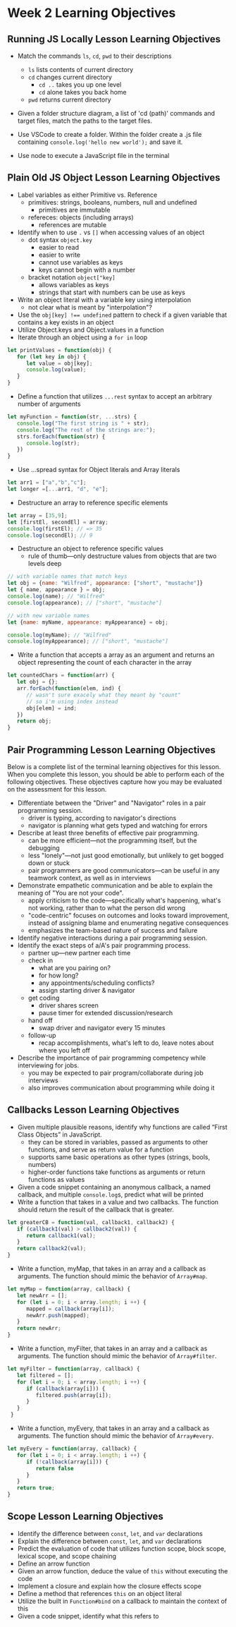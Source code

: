 # Week 2 Learning Objectives

## Running JS Locally Lesson Learning Objectives

- Match the commands `ls`, `cd`, `pwd` to their descriptions
   - `ls` lists contents of current directory
   - `cd` changes current directory
      - `cd ..` takes you up one level
      - `cd` alone takes you back home
   - `pwd` returns current directory
- Given a folder structure diagram, a list of 'cd (path)' commands and target files, match the paths to the target files.

- Use VSCode to create a folder. Within the folder create a .js file containing `console.log('hello new world');` and save it.
- Use node to execute a JavaScript file in the terminal



## Plain Old JS Object Lesson Learning Objectives

- Label variables as either Primitive vs. Reference
   - primitives: strings, booleans, numbers, null and undefined
      - primitives are immutable
   - refereces: objects (including arrays)
      - references are mutable
- Identify when to use `.` vs `[]` when accessing values of an object
   - dot syntax `object.key`
      - easier to read
      - easier to write
      - cannot use variables as keys
      - keys cannot begin with a number
   - bracket notation `object["key]`
      - allows variables as keys
      - strings that start with numbers can be use as keys
- Write an object literal with a variable key using interpolation
   - not clear what is meant by "interpolation"?
- Use the `obj[key] !== undefined` pattern to check if a given variable that contains a key exists in an object
- Utilize Object.keys and Object.values in a function
- Iterate through an object using a `for in` loop
```javascript
let printValues = function(obj) {
   for (let key in obj) {
      let value = obj[key];
      console.log(value);
   }
}
```
- Define a function that utilizes `...rest` syntax to accept an arbitrary number of arguments
```javascript
let myFunction = function(str, ...strs) {
   console.log("The first string is " + str);
   console.log("The rest of the strings are:");
   strs.forEach(function(str) {
      console.log(str);
   })
}
```
- Use ...spread syntax for Object literals and Array literals
```javascript
let arr1 = ["a","b","c"];
let longer =[...arr1, "d", "e"];
```
- Destructure an array to reference specific elements
```javascript
let array = [35,9];
let [firstEl, secondEl] = array;
console.log(firstEl); // => 35
console.log(secondEl); // 9
```
- Destructure an object to reference specific values
   - rule of thumb—only destructure values from objects that are two levels deep
```javascript
// with variable names that match keys
let obj = {name: "Wilfred", appearance: ["short", "mustache"]}
let { name, appearance } = obj;
console.log(name); // "Wilfred"
console.log(appearance); // ["short", "mustache"]

// with new variable names
let {name: myName, appearance: myAppearance} = obj;

console.log(myName); // "Wilfred"
console.log(myAppearance); // ["short", "mustache"]
```
- Write a function that accepts a array as an argument and returns an object representing the count of each character in the array
```javascript
let countedChars = function(arr) {
   let obj = {};
   arr.forEach(function(elem, ind) {
      // wasn't sure exacely what they meant by "count"
      // so i'm using index instead
      obj[elem] = ind;
   })
   return obj;
}
```


## Pair Programming Lesson Learning Objectives
Below is a complete list of the terminal learning objectives for this lesson. When you complete this lesson, you should be able to perform each of the following objectives. These objectives capture how you may be evaluated on the assessment for this lesson.

- Differentiate between the "Driver" and "Navigator" roles in a pair programming session.
   - driver is typing, according to navigator's directions
   - navigator is planning what gets typed and watching for errors
- Describe at least three benefits of effective pair programming.
   - can be more efficient—not the programming itself, but the debugging
   - less "lonely"—not just good emotionally, but unlikely to get bogged down or stuck
   - pair programmers are good communicators—can be useful in any teamwork context, as well as in interviews
- Demonstrate empathetic communication and be able to explain the meaning of "You are not your code".
   - apply criticism to the code—specifically what's happening, what's not working, rather than to what the person did wrong
   - "code-centric" focuses on outcomes and looks toward improvement, instead of assigning blame and enumerating negative consequences
   - emphasizes the team-based nature of success and failure
- Identify negative interactions during a pair programming session.
- Identify the exact steps of a/A's pair programming process.
   - partner up—new partner each time
   - check in
      - what are you pairing on?
      - for how long?
      - any appointments/scheduling conflicts?
      - assign starting driver & navigator
   - get coding
      - driver shares screen
      - pause timer for extended discussion/research
   - hand off
      - swap driver and navigator every 15 minutes
   - follow-up
      - recap accomplishments, what's left to do, leave notes about where you left off
- Describe the importance of pair programming competency while interviewing for jobs.
   - you may be expected to pair program/collaborate during job interviews
   - also improves communication about programming while doing it


## Callbacks Lesson Learning Objectives


- Given multiple plausible reasons, identify why functions are called “First Class Objects” in JavaScript.
   - they can be stored in variables, passed as arguments to other functions, and serve as return value for a function
   - supports same basic operations as other types (strings, bools, numbers)
   - higher-order functions take functions as arguments or return functions as values
- Given a code snippet containing an anonymous callback, a named callback, and multiple `console.log`s, predict what will be printed
- Write a function that takes in a value and two callbacks. The function should return the result of the callback that is greater.
```javascript
let greaterCB = function(val, callback1, callback2) {
   if (callback1(val) > callback2(val)) {
      return callback1(val);
   }
   return callback2(val);
}
```
- Write a function, myMap, that takes in an array and a callback as arguments. The function should mimic the behavior of `Array#map`.
```javascript
let myMap = function(array, callback) {
   let newArr = [];
   for (let i = 0; i < array.length; i ++) {
      mapped = callback(array[i]);
      newArr.push(mapped);
   }
   return newArr;
}
```
- Write a function, myFilter, that takes in an array and a callback as arguments. The function should mimic the behavior of `Array#filter`.
```javascript
let myFilter = function(array, callback) {
   let filtered = [];
   for (let i = 0; i < array.length; i ++) {
      if (callback(array[i])) {
         filtered.push(array[i]);
      }
   }
 }
```
- Write a function, myEvery, that takes in an array and a callback as arguments. The function should mimic the behavior of `Array#every`.
```javascript
let myEvery = function(array, callback) {
   for (let i = 0; i < array.length; i ++) {
      if (!callback(array[i])) {
         return false
      }
   }
   return true;
}
```



## Scope Lesson Learning Objectives

- Identify the difference between `const`, `let`, and `var` declarations
- Explain the difference between `const`, `let`, and `var` declarations
- Predict the evaluation of code that utilizes function scope, block scope, lexical scope, and scope chaining
- Define an arrow function
- Given an arrow function, deduce the value of `this` without executing the code
- Implement a closure and explain how the closure effects scope
- Define a method that references `this` on an object literal
- Utilize the built in `Function#bind` on a callback to maintain the context of this
- Given a code snippet, identify what this refers to
